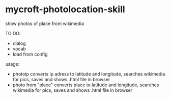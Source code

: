 # mycroft-photolocation-skill
show photos of place from wikimedia

TO DO:
- dialog
- vocab
- load from config

usage:
- photoip
converts ip adress to latitude and longitude, searches wikimedia for pics, saves and shows .html file in browser
- photo from "place"
converts place to latitude and longitude, searches wikimedia for pics, saves and shows .html file in browser

